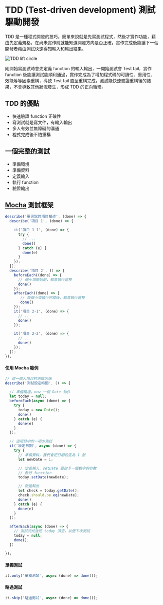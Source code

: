 # TDD (Test-driven development) 測試驅動開發
  TDD 是一種程式開發的技巧，簡單來說就是先寫測試程式，然後才實作功能，藉由先定義規格，在尚未實作前就能知道開發方向是否正確，實作完成後能讓下一個開發者藉由測試快速得知輸入和輸出結果。

  ![TDD lift circle](http://www.agilenutshell.com/assets/test-driven-development/tdd-circle-of-life.png)

  剛開始寫測試時會先定義 function 的輸入輸出，一開始測試會 Test fail，實作 function 後能讓測試能順利通過，實作完成為了增加程式碼的可讀性、重用性、效能等等因素重構，導致 Test fail 直至重構完成，測試能快速驗證重構後的結果，不會導致其他狀況發生，形成 TDD 的正向循環。

## TDD 的優點
* 快速驗證 function 正確性
* 寫測試就是寫文件，有輸入輸出
* 多人有效並無障礙的溝通
* 程式完成後不怕重構

## 一個完整的測試
* 準備環境
* 準備資料
* 定義輸入
* 執行 function
* 驗證輸出  

## [Mocha](https://mochajs.org/) 測試框架

```javascript
describe('要測試的項目描述', (done) => {
  describe('項目 1', (done) => {

    it('項目 1-1', (done) => {
      try {
        // ...
        done()
      } catch (e) {
        done(e)
      }
    });
  });
  describe('項目 2', () => {
    beforeEach((done) => {
      // 個小項開始前，都會執行這裡
      done()
    });
    afterEach((done) => {
       // 每個小項執行完成後，都會執行這裡
       done()
    });
    it('項目 2-1', (done) => {
      // ...
      done()
    });

    it('項目 2-2', (done) => {
      // ...
      done()
    });
  });
});
```


#### 使用 Mocha 範例
```javascript
// 這一個大項目的測試名稱
describe('測試設定時間', () => {

  // 準備環境，new 一個 Date 物件
  let today = null;
  beforeEach(async (done) => {
    try {
      today = new Date();
      done()
    } catch (e) {
      done(e)
    }
  });

  // 這項目中的一項小測試
  it('設定日期', async (done) => {
    try {
      // 準備資料，我們會把日期設定為 1 號
      let newDate = 1;

      // 定義輸入，setDate 要給予一個數字的參數
      // 執行 function
      today.setDate(newDate);

      // 驗證輸出
      let check = today.getDate();
      check.should.be.eq(newDate);
      done()
    } catch (e) {
      done(e)
    }
  });

  afterEach(async (done) => {
    // 測試完成後把 today 清空，以便下次測試
    today = null;
    done();
  })

});
```

#### 單獨測試
```javascript
it.only('單獨測試', async (done) => done());
```

#### 略過測試
```javascript
it.skip('略過測試', async (done) => done());
```
